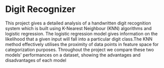 # Digit Recognizer
This project gives a detailed analysis of a 
handwritten digit recognition system which is built using K-Nearest Neighbour (KNN) algorithms and logistic regression. 
The logistic regression model gives information on the likelihood 
that a given input will fall into a particular digit class.The KNN 
method effectively utilises the proximity of data points in feature 
space for categorization purposes. Throughout the project we 
compare these two models' performances on a dataset, showing 
the advantages and disadvantages of each model

